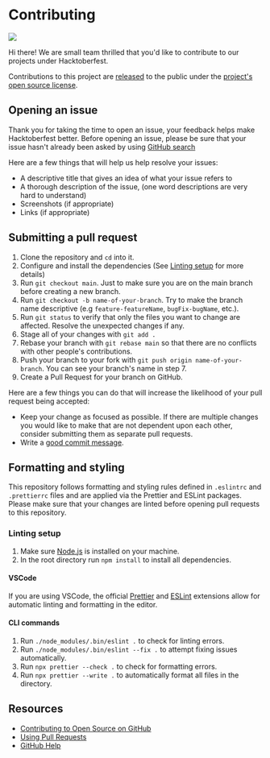 # Contributing

<img src="https://blog.tooljet.com/content/images/size/w2000/2022/09/Screenshot-2022-09-27-at-08.03.21.png"/>

Hi there! We are small team thrilled that you'd like to contribute to our projects under Hacktoberfest.

Contributions to this project are [released](https://help.github.com/articles/github-terms-of-service/#6-contributions-under-repository-license) to the public under the [project's open source license](LICENSE).

## Opening an issue

Thank you for taking the time to open an issue, your feedback helps make Hacktoberfest better.
Before opening an issue, please be sure that your issue hasn't already been asked by using [GitHub search](https://help.github.com/articles/searching-issues/)

Here are a few things that will help us help resolve your issues:

- A descriptive title that gives an idea of what your issue refers to
- A thorough description of the issue, (one word descriptions are very hard to understand)
- Screenshots (if appropriate)
- Links (if appropriate)

## Submitting a pull request

1. Clone the repository and `cd` into it.
2. Configure and install the dependencies (See [Linting setup](#linting-setup) for more details)
3. Run `git checkout main`. Just to make sure you are on the main branch before creating a new branch.
4. Run `git checkout -b name-of-your-branch`. Try to make the branch name descriptive (e.g `feature-featureName`, `bugFix-bugName`, etc.).
5. Run `git status` to verify that only the files you want to change are affected. Resolve the unexpected changes if any.
6. Stage all of your changes with `git add .`
7. Rebase your branch with `git rebase main` so that there are no conflicts with other people's contributions.
8. Push your branch to your fork with `git push origin name-of-your-branch`. You can see your branch's name in step 7.
9. Create a Pull Request for your branch on GitHub.

Here are a few things you can do that will increase the likelihood of your pull request being accepted:

- Keep your change as focused as possible. If there are multiple changes you would like to make that are not dependent upon each other, consider submitting them as separate pull requests.
- Write a [good commit message](http://tbaggery.com/2008/04/19/a-note-about-git-commit-messages.html).

## Formatting and styling

This repository follows formatting and styling rules defined in `.eslintrc` and `.prettierrc` files and are applied via the Prettier and ESLint packages. Please make sure that your changes are linted before opening pull requests to this repository.

### Linting setup

1. Make sure [Node.js](https://nodejs.org/en/download/) is installed on your machine.
2. In the root directory run `npm install` to install all dependencies.

#### VSCode

If you are using VSCode, the official [Prettier](https://marketplace.visualstudio.com/items?itemName=esbenp.prettier-vscode) and [ESLint](https://marketplace.visualstudio.com/items?itemName=dbaeumer.vscode-eslint) extensions allow for automatic linting and formatting in the editor.

#### CLI commands

1. Run `./node_modules/.bin/eslint .` to check for linting errors.
2. Run `./node_modules/.bin/eslint --fix .` to attempt fixing issues automatically.
3. Run `npx prettier --check .` to check for formatting errors.
4. Run `npx prettier --write .` to automatically format all files in the directory.

## Resources

- [Contributing to Open Source on GitHub](https://guides.github.com/activities/contributing-to-open-source/)
- [Using Pull Requests](https://help.github.com/articles/using-pull-requests/)
- [GitHub Help](https://help.github.com)

